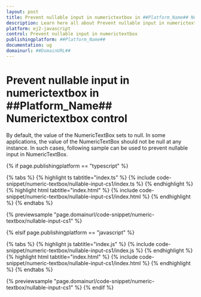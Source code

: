 ```yaml
---
layout: post
title: Prevent nullable input in numerictextbox in ##Platform_Name## Numerictextbox control | Syncfusion
description: Learn here all about Prevent nullable input in numerictextbox in Syncfusion ##Platform_Name## Numerictextbox control of Syncfusion Essential JS 2 and more.
platform: ej2-javascript
control: Prevent nullable input in numerictextbox 
publishingplatform: ##Platform_Name##
documentation: ug
domainurl: ##DomainURL##
---
```


# Prevent nullable input in numerictextbox in ##Platform_Name## Numerictextbox control

By default, the value of the NumericTextBox sets to null. In some applications, the value of the NumericTextBox should not be null at any instance. In such cases, following sample can be used to prevent nullable input in NumericTextBox.

{% if page.publishingplatform == "typescript" %}

 {% tabs %}
{% highlight ts tabtitle="index.ts" %}
{% include code-snippet/numeric-textbox/nullable-input-cs1/index.ts %}
{% endhighlight %}
{% highlight html tabtitle="index.html" %}
{% include code-snippet/numeric-textbox/nullable-input-cs1/index.html %}
{% endhighlight %}
{% endtabs %}
        
{% previewsample "page.domainurl/code-snippet/numeric-textbox/nullable-input-cs1" %}

{% elsif page.publishingplatform == "javascript" %}

{% tabs %}
{% highlight js tabtitle="index.js" %}
{% include code-snippet/numeric-textbox/nullable-input-cs1/index.js %}
{% endhighlight %}
{% highlight html tabtitle="index.html" %}
{% include code-snippet/numeric-textbox/nullable-input-cs1/index.html %}
{% endhighlight %}
{% endtabs %}

{% previewsample "page.domainurl/code-snippet/numeric-textbox/nullable-input-cs1" %}
{% endif %}